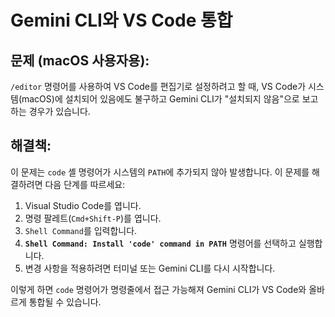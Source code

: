 # Gemini CLI와 VS Code 통합

## 문제 (macOS 사용자용):
`/editor` 명령어를 사용하여 VS Code를 편집기로 설정하려고 할 때, VS Code가 시스템(macOS)에 설치되어 있음에도 불구하고 Gemini CLI가 "설치되지 않음"으로 보고하는 경우가 있습니다.

## 해결책:
이 문제는 `code` 셸 명령어가 시스템의 `PATH`에 추가되지 않아 발생합니다. 이 문제를 해결하려면 다음 단계를 따르세요:

1.  Visual Studio Code를 엽니다.
2.  명령 팔레트(`Cmd+Shift-P`)를 엽니다.
3.  `Shell Command`를 입력합니다.
4.  **`Shell Command: Install 'code' command in PATH`** 명령어를 선택하고 실행합니다.
5.  변경 사항을 적용하려면 터미널 또는 Gemini CLI를 다시 시작합니다.

이렇게 하면 `code` 명령어가 명령줄에서 접근 가능해져 Gemini CLI가 VS Code와 올바르게 통합될 수 있습니다.